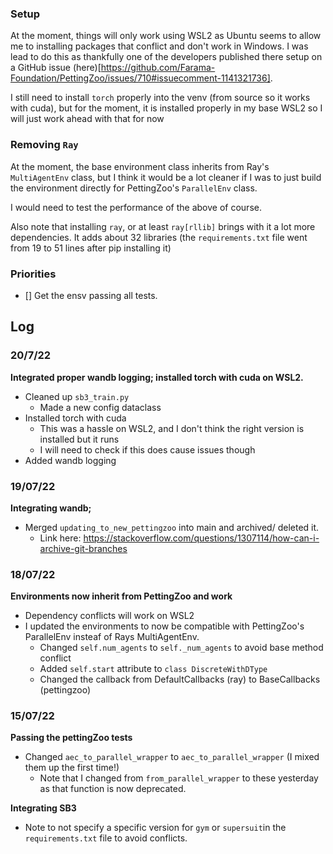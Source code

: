 ### Setup

At the moment, things will only work using WSL2 as Ubuntu seems to allow me to installing packages that conflict and 
don't work in Windows. I was lead to do this as thankfully one of the developers published there setup on a GitHub 
issue (here)[https://github.com/Farama-Foundation/PettingZoo/issues/710#issuecomment-1141321736]. 

I still need to install `torch` properly into the venv (from source so it works with cuda), but for the moment, it is 
installed properly in my base WSL2 so I will just work ahead with that for now 


### Removing `Ray`

At the moment, the base environment class inherits from Ray's `MultiAgentEnv` class, but I think it would be a lot 
cleaner if I was to just build the environment directly for PettingZoo's `ParallelEnv` class. 

I would need to test the performance of the above of course.

Also note that installing `ray`, or at least `ray[rllib]` brings with it a lot more dependencies. It adds about 32 
libraries (the `requirements.txt` file went from 19 to 51 lines after pip installing it)


### Priorities

- [] Get the ensv passing all tests.



## Log 

### 20/7/22

**Integrated proper wandb logging; installed torch with cuda on WSL2.**

- Cleaned up `sb3_train.py`
  - Made a new config dataclass 
- Installed torch with cuda
  - This was a hassle on WSL2, and I don't think the right version is installed but it runs
  - I will need to check if this does cause issues though 
- Added wandb logging 

### 19/07/22 

**Integrating wandb;**

- Merged `updating_to_new_pettingzoo` into main and archived/ deleted it.
  - Link here: https://stackoverflow.com/questions/1307114/how-can-i-archive-git-branches

### 18/07/22

**Environments now inherit from PettingZoo and work**

- Dependency conflicts will work on WSL2
- I updated the environments to now be compatible with PettingZoo's ParallelEnv insteaf of Rays MultiAgentEnv.
  - Changed `self.num_agents` to `self._num_agents` to avoid base method conflict 
  - Added `self.start` attribute to `class DiscreteWithDType`
  - Changed the callback from DefaultCallbacks (ray) to BaseCallbacks (pettingzoo) 
  
### 15/07/22

**Passing the pettingZoo tests**

- Changed `aec_to_parallel_wrapper` to `aec_to_parallel_wrapper` (I mixed them up the first time!)
  - Note that I changed from `from_parallel_wrapper` to these yesterday as that function is now deprecated.


**Integrating SB3**

- Note to not specify a specific version for `gym` or `supersuit`in the `requirements.txt` file to avoid conflicts.  